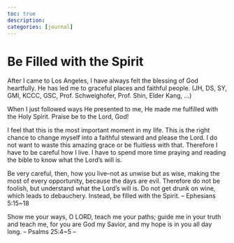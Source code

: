 ```yaml
---
toc: true
description:
categories: [journal]
---
```

# Be Filled with the Spirit

After I came to Los Angeles, I have always felt the blessing of God heartfully.
He has led me to graceful places and faithful people.
(JH, DS, SY, GMI, KCCC, GSC, Prof. Schweighofer, Prof. Shin, Elder Kang, …)

When I just followed ways He presented to me, He made me fulfilled with the Holy Spirit.
Praise be to the Lord, God!

I feel that this is the most important moment in my life.
This is the right chance to change myself into a faithful steward and please the Lord.
I do not want to waste this amazing grace or be fluitless with that.
Therefore I have to be careful how I live.
I have to spend more time praying and reading the bible to know what the Lord’s will is.

Be very careful, then, how you live–not as unwise but as wise, making the most of every opportunity, because the days are evil. Therefore do not be foolish, but understand what the Lord’s will is. Do not get drunk on wine, which leads to debauchery. Instead, be filled with the Spirit. – Ephesians 5:15~18

Show me your ways, O LORD, teach me your paths; guide me in your truth and teach me, for you are God my Savior, and my hope is in you all day long. – Psalms 25:4~5 –